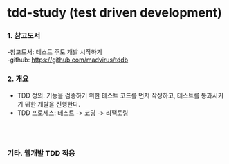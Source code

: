 # tdd-study (test driven development)


### 1. 참고도서  
-참고도서: 테스트 주도 개발 시작하기  
-github: https://github.com/madvirus/tddb  

### 2. 개요
- TDD 정의: 기능을 검증하기 위한 테스트 코드를 먼저 작성하고, 테스트를 통과시키기 위한 개발을 진행한다.  
- TDD 프로세스: 테스트 -> 코딩 -> 리팩토링  



<br>
<br>


### 기타. 웹개발 TDD 적용  

